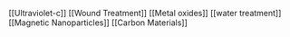 [[Ultraviolet-c]]
[[Wound Treatment]]
[[Metal oxides]]
[[water treatment]]
[[Magnetic Nanoparticles]]
[[Carbon Materials]]
